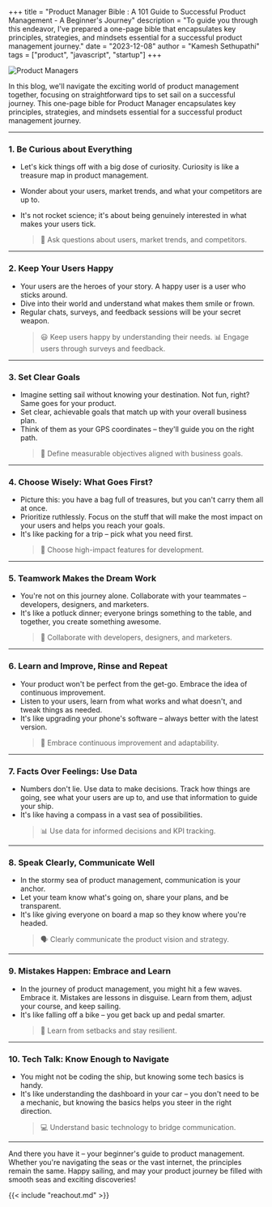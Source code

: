+++ 
title = "Product Manager Bible : A 101 Guide to Successful Product Management - A Beginner's Journey"
description = "To guide you through this endeavor, I've prepared a one-page bible that encapsulates key principles, strategies, and mindsets essential for a successful product management journey."
date = "2023-12-08"
author = "Kamesh Sethupathi"
tags = ["product", "javascript", "startup"]
+++

![Product Managers](/images/pm-bible.png)

In this blog, we'll navigate the exciting world of product management together, focusing on straightforward tips to set sail on a successful journey. This one-page bible for Product Manager encapsulates key principles, strategies, and mindsets essential for a successful product management journey.

---

### 1. Be Curious about Everything
- Let's kick things off with a big dose of curiosity. Curiosity is like a treasure map in product management. 
- Wonder about your users, market trends, and what your competitors are up to. 
- It's not rocket science; it's about being genuinely interested in what makes your users tick.

    > 🤔 Ask questions about users, market trends, and competitors.

---

### 2. Keep Your Users Happy
- Your users are the heroes of your story. A happy user is a user who sticks around.
- Dive into their world and understand what makes them smile or frown.
- Regular chats, surveys, and feedback sessions will be your secret weapon.
    > 😃 Keep users happy by understanding their needs. 📊 Engage users through surveys and feedback.

---

### 3. Set Clear Goals
- Imagine setting sail without knowing your destination. Not fun, right? Same goes for your product.
- Set clear, achievable goals that match up with your overall business plan. 
- Think of them as your GPS coordinates – they'll guide you on the right path.
    > 🎯 Define measurable objectives aligned with business goals.

---

### 4. Choose Wisely: What Goes First?
- Picture this: you have a bag full of treasures, but you can't carry them all at once.
- Prioritize ruthlessly. Focus on the stuff that will make the most impact on your users and helps you reach your goals.
- It's like packing for a trip – pick what you need first.
    > 🔄 Choose high-impact features for development.

---

### 5. Teamwork Makes the Dream Work
- You're not on this journey alone. Collaborate with your teammates – developers, designers, and marketers. 
- It's like a potluck dinner; everyone brings something to the table, and together, you create something awesome.
    > 🤝 Collaborate with developers, designers, and marketers.

---

### 6. Learn and Improve, Rinse and Repeat
- Your product won't be perfect from the get-go. Embrace the idea of continuous improvement.
- Listen to your users, learn from what works and what doesn't, and tweak things as needed.
- It's like upgrading your phone's software – always better with the latest version.
    > 🔄 Embrace continuous improvement and adaptability.

---

### 7. Facts Over Feelings: Use Data
- Numbers don't lie. Use data to make decisions. Track how things are going, see what your users are up to, and use that information to guide your ship.
- It's like having a compass in a vast sea of possibilities.
    > 📊 Use data for informed decisions and KPI tracking.

---

### 8. Speak Clearly, Communicate Well
- In the stormy sea of product management, communication is your anchor. 
- Let your team know what's going on, share your plans, and be transparent. 
- It's like giving everyone on board a map so they know where you're headed.
    > 🗣️ Clearly communicate the product vision and strategy.

---

### 9. Mistakes Happen: Embrace and Learn
- In the journey of product management, you might hit a few waves. Embrace it. Mistakes are lessons in disguise. Learn from them, adjust your course, and keep sailing. 
- It's like falling off a bike – you get back up and pedal smarter.
    > 🌊 Learn from setbacks and stay resilient.

---

### 10. Tech Talk: Know Enough to Navigate
- You might not be coding the ship, but knowing some tech basics is handy. 
- It's like understanding the dashboard in your car – you don't need to be a mechanic, but knowing the basics helps you steer in the right direction.
    > 💻 Understand basic technology to bridge communication.

---

And there you have it – your beginner's guide to product management. Whether you're navigating the seas or the vast internet, the principles remain the same. Happy sailing, and may your product journey be filled with smooth seas and exciting discoveries!


{{< include "reachout.md" >}}